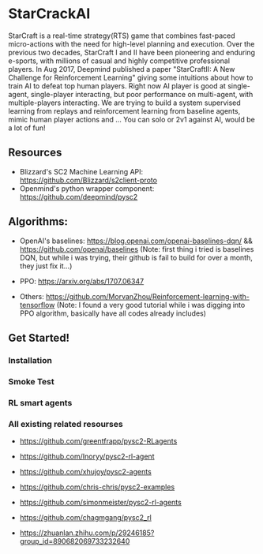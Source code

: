 # StarCrackAI
StarCraft is a real-time strategy(RTS) game that combines fast-paced micro-actions with the need for high-level planning and execution. Over the previous two decades, StarCraft I and II have been pioneering and enduring e-sports, with millions of casual and highly competitive professional players. In Aug 2017, Deepmind published a paper "StarCraftII: A New Challenge for Reinforcement Learning" giving some intuitions about how to train AI to defeat top human players. Right now AI player is good at single-agent, single-player interacting, but poor performance on multi-agent, with multiple-players interacting. We are trying to build a system supervised learning from replays and reinforcement learning from baseline agents, mimic human player actions and ... You can solo or 2v1 against AI, would be a lot of fun!

## Resources
* Blizzard's SC2 Machine Learning API: https://github.com/Blizzard/s2client-proto
* Openmind's python wrapper component: https://github.com/deepmind/pysc2

## Algorithms:
* OpenAI's baselines: https://blog.openai.com/openai-baselines-dqn/   &&   https://github.com/openai/baselines
(Note: first thing i tried is baselines DQN, but while i was trying, their github is fail to build for over a month, they just fix it...)
* PPO: https://arxiv.org/abs/1707.06347

* Others: https://github.com/MorvanZhou/Reinforcement-learning-with-tensorflow
(Note: I found a very good tutorial while i was digging into PPO algorithm, basically have all codes already includes)

## Get Started!
### Installation

### Smoke Test

### RL smart agents


### All existing related resourses
* https://github.com/greentfrapp/pysc2-RLagents
* https://github.com/Inoryy/pysc2-rl-agent
* https://github.com/xhujoy/pysc2-agents
* https://github.com/chris-chris/pysc2-examples
* https://github.com/simonmeister/pysc2-rl-agents
* https://github.com/chagmgang/pysc2_rl

* https://zhuanlan.zhihu.com/p/29246185?group_id=890682069733232640
